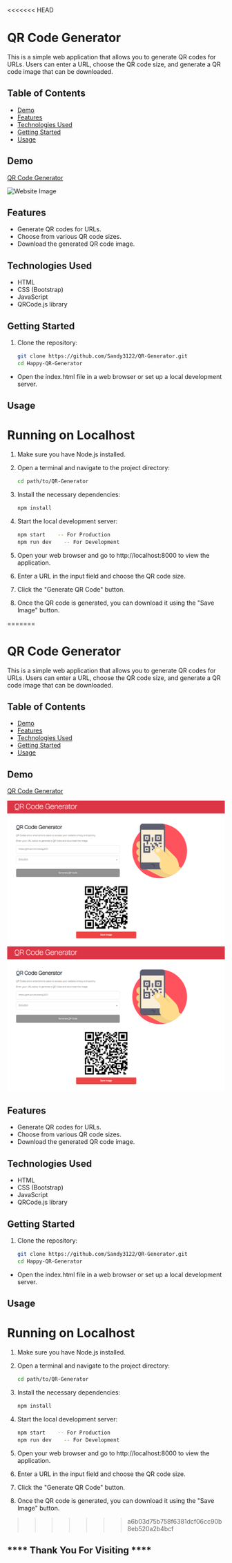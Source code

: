 <<<<<<< HEAD
# QR Code Generator

This is a simple web application that allows you to generate QR codes for URLs. Users can enter a URL, choose the QR code size, and generate a QR code image that can be downloaded.

## Table of Contents

- [Demo](#demo)
- [Features](#features)
- [Technologies Used](#technologies-used)
- [Getting Started](#getting-started)
- [Usage](#usage)


## Demo

[QR Code Generator](https://app-qrcode-generator.netlify.app/)

![Website Image](https://i.ibb.co/H7dLwbx/screen.png)
<!-- <img src="https://i.ibb.co/H7dLwbx/screen.png" alt="Website Image"> -->

## Features

- Generate QR codes for URLs.
- Choose from various QR code sizes.
- Download the generated QR code image.

## Technologies Used

- HTML
- CSS (Bootstrap)
- JavaScript
- QRCode.js library

## Getting Started

1. Clone the repository:

   ```bash
   git clone https://github.com/Sandy3122/QR-Generator.git
   cd Happy-QR-Generator

* Open the index.html file in a web browser or set up a local development server.

## Usage
# Running on Localhost

1. Make sure you have Node.js installed.

2. Open a terminal and navigate to the project directory:

   ```sh
   cd path/to/QR-Generator
   ```

3. Install the necessary dependencies:

   ```sh
   npm install
   ```

4. Start the local development server:

   ```sh
   npm start    -- For Production 
   npm run dev    -- For Development 
   ```

5. Open your web browser and go to http://localhost:8000 to view the application.

6. Enter a URL in the input field and choose the QR code size.

7. Click the "Generate QR Code" button.

8. Once the QR code is generated, you can download it using the "Save Image" button.


=======
# QR Code Generator

This is a simple web application that allows you to generate QR codes for URLs. Users can enter a URL, choose the QR code size, and generate a QR code image that can be downloaded.

## Table of Contents

- [Demo](#demo)
- [Features](#features)
- [Technologies Used](#technologies-used)
- [Getting Started](#getting-started)
- [Usage](#usage)


## Demo

[QR Code Generator](https://app-qrcode-generator.netlify.app/)

![Website Image](img/screen.png)
<img src="img/screen.png" alt="Website Image">

## Features

- Generate QR codes for URLs.
- Choose from various QR code sizes.
- Download the generated QR code image.

## Technologies Used

- HTML
- CSS (Bootstrap)
- JavaScript
- QRCode.js library

## Getting Started

1. Clone the repository:

   ```bash
   git clone https://github.com/Sandy3122/QR-Generator.git
   cd Happy-QR-Generator

* Open the index.html file in a web browser or set up a local development server.

## Usage
# Running on Localhost

1. Make sure you have Node.js installed.

2. Open a terminal and navigate to the project directory:

   ```sh
   cd path/to/QR-Generator
   ```

3. Install the necessary dependencies:

   ```sh
   npm install
   ```

4. Start the local development server:

   ```sh
   npm start    -- For Production 
   npm run dev    -- For Development 
   ```

5. Open your web browser and go to http://localhost:8000 to view the application.

6. Enter a URL in the input field and choose the QR code size.

7. Click the "Generate QR Code" button.

8. Once the QR code is generated, you can download it using the "Save Image" button.


>>>>>>> a6b03d75b758f6381dcf06cc90b8eb520a2b4bcf
## **** Thank You For Visiting ****